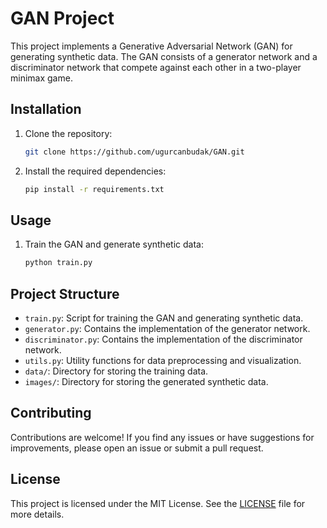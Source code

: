 # GAN Project

This project implements a Generative Adversarial Network (GAN) for generating synthetic data. The GAN consists of a generator network and a discriminator network that compete against each other in a two-player minimax game.

## Installation

1. Clone the repository:

    ```bash
    git clone https://github.com/ugurcanbudak/GAN.git
    ```

2. Install the required dependencies:

    ```bash
    pip install -r requirements.txt
    ```

## Usage

1. Train the GAN and generate synthetic data:

    ```bash
    python train.py
    ```

## Project Structure

- `train.py`: Script for training the GAN and generating synthetic data.
- `generator.py`: Contains the implementation of the generator network.
- `discriminator.py`: Contains the implementation of the discriminator network.
- `utils.py`: Utility functions for data preprocessing and visualization.
- `data/`: Directory for storing the training data.
- `images/`: Directory for storing the generated synthetic data.

## Contributing

Contributions are welcome! If you find any issues or have suggestions for improvements, please open an issue or submit a pull request.

## License

This project is licensed under the MIT License. See the [LICENSE](LICENSE) file for more details.